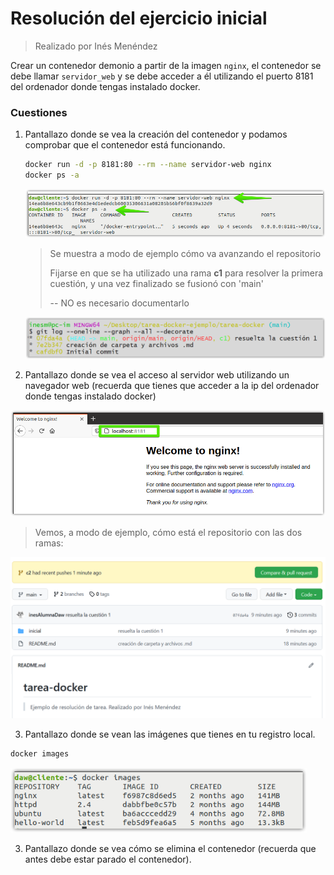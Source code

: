 # Resolución del ejercicio inicial

> Realizado por Inés Menéndez

Crear un contenedor demonio a partir de la imagen `nginx`, el contenedor se debe llamar `servidor_web` y se debe acceder a él utilizando el puerto 8181 del ordenador donde tengas instalado docker.

### Cuestiones 

1. Pantallazo donde se vea la creación del contenedor y podamos comprobar que el contenedor está funcionando.

   ```bash
   docker run -d -p 8181:80 --rm --name servidor-web nginx
   docker ps -a
   ```

   <img src="Ejercicio%20inicial.assets/image-20220309161117043.png" alt="image-20220309161117043" style="zoom:80%;" />

   > Se muestra a modo de ejemplo cómo va avanzando el repositorio 
   >
   > Fijarse en que se ha utilizado una rama **c1** para resolver la primera cuestión, y una vez finalizado se fusionó con 'main'
   >
   > -- NO es necesario documentarlo

   ![image-20220309161645365](Ejercicio%20inicial.assets/image-20220309161645365.png)

2. Pantallazo donde se vea el acceso al servidor web utilizando un navegador web (recuerda que tienes que acceder a la ip del ordenador donde tengas instalado docker)

<img src="Ejercicio%20inicial.assets/image-20220309161929825.png" alt="image-20220309161929825" style="zoom:67%;" />

> Vemos, a modo de ejemplo, cómo está el repositorio con las dos ramas:

<img src="Ejercicio%20inicial.assets/image-20220309162242419.png" alt="image-20220309162242419" style="zoom:50%;" />

3. Pantallazo donde se vean las imágenes que tienes en tu registro local.

```bash
docker images
```

<img src="Ejercicio%20inicial.assets/image-20220309173417360.png" alt="image-20220309173417360" style="zoom:80%;" />

3. Pantallazo donde se vea cómo se elimina el contenedor (recuerda que antes debe estar parado el contenedor).